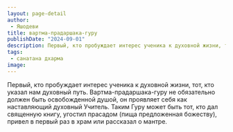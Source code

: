 ```yaml
---
layout: page-detail
author:
 - Яшодеви
title: вартма-прадаршака-гуру
publishDate: "2024-09-01"
description: Первый, кто пробуждает интерес ученика к духовной жизни, тот, кто указал нам духовный путь. Вартма-прадаршака-гуру не обязательно должен быть освобожденной душой, он проявляет себя как наставляющий духовный Учитель. Таким Гуру может быть тот, кто дал священную книгу, угостил прасадом (пища предложенная божеству), привел в первый раз в храм или рассказал о мантре.
tags:
 - санатана дхарма
image: 
---
```


Первый, кто пробуждает интерес ученика к духовной жизни, тот, кто указал нам духовный путь. Вартма-прадаршака-гуру не обязательно должен быть освобожденной душой, он проявляет себя как наставляющий духовный Учитель. Таким Гуру может быть тот, кто дал священную книгу, угостил прасадом (пища предложенная божеству), привел в первый раз в храм или рассказал о мантре.

